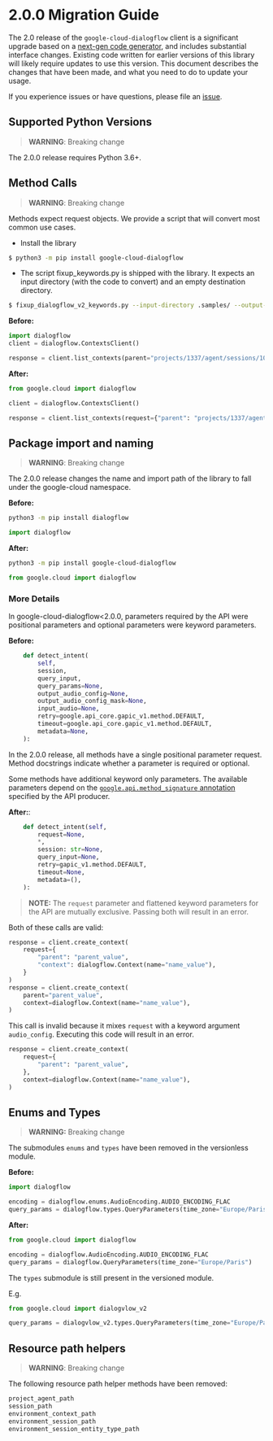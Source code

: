 # 2.0.0 Migration Guide

The 2.0 release of the `google-cloud-dialogflow` client is a significant upgrade based on a [next-gen code generator](https://github.com/googleapis/gapic-generator-python), and includes substantial interface changes. Existing code written for earlier versions of this library will likely require updates to use this version. This document describes the changes that have been made, and what you need to do to update your usage.

If you experience issues or have questions, please file an [issue](https://github.com/googleapis/dialogflow-python-client-v2/issues).

## Supported Python Versions
> **WARNING**: Breaking change

The 2.0.0 release requires Python 3.6+.

## Method Calls
> **WARNING**: Breaking change

Methods expect request objects. We provide a script that will convert most common use cases.

* Install the library
```sh
$ python3 -m pip install google-cloud-dialogflow
```
* The script fixup_keywords.py is shipped with the library. It expects an input directory (with the code to convert) and an empty destination directory.

```sh
$ fixup_dialogflow_v2_keywords.py --input-directory .samples/ --output-directory samples/
```
**Before:**

```py
import dialogflow
client = dialogflow.ContextsClient()

response = client.list_contexts(parent="projects/1337/agent/sessions/1024")
```

**After:**
```py
from google.cloud import dialogflow

client = dialogflow.ContextsClient()

response = client.list_contexts(request={"parent": "projects/1337/agent/sessions/1024", page_size=10})
```

## Package import and naming
> **WARNING**: Breaking change

The 2.0.0 release changes the name and import path of the library to fall under the google-cloud namespace.

**Before:**

```sh
python3 -m pip install dialogflow
```

```py
import dialogflow
```

**After:**

```sh
python3 -m pip install google-cloud-dialogflow
```

```py
from google.cloud import dialogflow
```


### More Details
In google-cloud-dialogflow<2.0.0, parameters required by the API were positional parameters and optional parameters were keyword parameters.

**Before:**
```py
    def detect_intent(
        self,
        session,
        query_input,
        query_params=None,
        output_audio_config=None,
        output_audio_config_mask=None,
        input_audio=None,
        retry=google.api_core.gapic_v1.method.DEFAULT,
        timeout=google.api_core.gapic_v1.method.DEFAULT,
        metadata=None,
    ):
```

In the 2.0.0 release, all methods have a single positional parameter request. Method docstrings indicate whether a parameter is required or optional.

Some methods have additional keyword only parameters. The available parameters depend on the [`google.api.method_signature` annotation](https://github.com/googleapis/googleapis/blob/master/google/cloud/translate/v3/translation_service.proto#L55) specified by the API producer.

**After:**:
```py
    def detect_intent(self,
        request=None,
        *,
        session: str=None,
        query_input=None,
        retry=gapic_v1.method.DEFAULT,
        timeout=None,
        metadata=(),
    ):
```

> **NOTE:** The `request` parameter and flattened keyword parameters for the API are mutually exclusive. Passing both will result in an error.

Both of these calls are valid:
```py
response = client.create_context(
    request={
        "parent": "parent_value",
        "context": dialogflow.Context(name="name_value"),
    }
)
response = client.create_context(
    parent="parent_value",
    context=dialogflow.Context(name="name_value"),
)
```

This call is invalid because it mixes `request` with a keyword argument `audio_config`. Executing this code will result in an error.

```py
response = client.create_context(
    request={
        "parent": "parent_value",
    },
    context=dialogflow.Context(name="name_value"),
)
```

## Enums and Types

> **WARNING:** Breaking change

The submodules `enums` and `types` have been removed in the versionless module.

**Before:**

```py
import dialogflow

encoding = dialogflow.enums.AudioEncoding.AUDIO_ENCODING_FLAC
query_params = dialogflow.types.QueryParameters(time_zone="Europe/Paris")
```

**After:**

```py
from google.cloud import dialogflow

encoding = dialogflow.AudioEncoding.AUDIO_ENCODING_FLAC
query_params = dialogflow.QueryParameters(time_zone="Europe/Paris")
```

The `types` submodule is still present in the versioned module.

E.g.

```py
from google.cloud import dialogvlow_v2

query_params = dialogvlow_v2.types.QueryParameters(time_zone="Europe/Paris")
```


## Resource path helpers

> **WARNING**: Breaking change

The following resource path helper methods have been removed:

```py
project_agent_path
session_path
environment_context_path
environment_session_path
environment_session_entity_type_path
```
